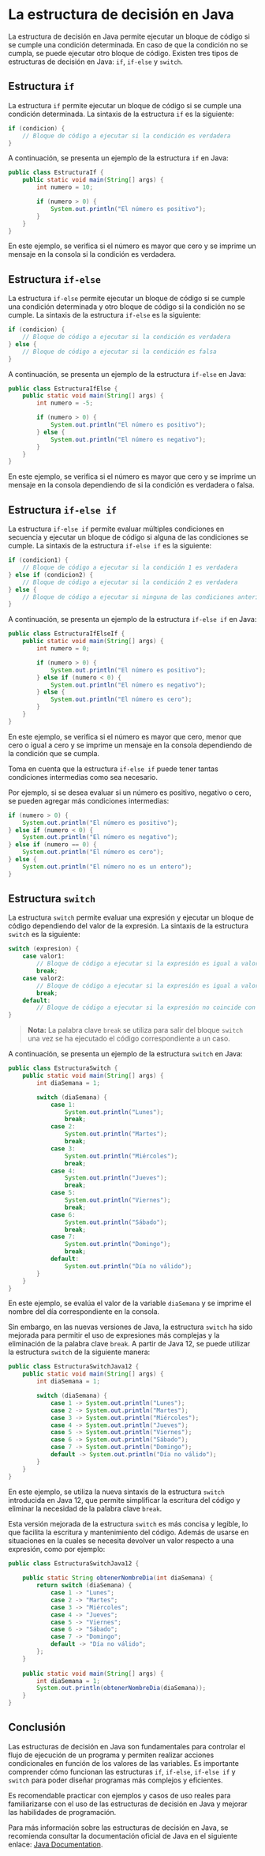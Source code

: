 # La estructura de decisión en Java

La estructura de decisión en Java permite ejecutar un bloque de código si se cumple una condición determinada. En caso
de que la condición no se cumpla, se puede ejecutar otro bloque de código. Existen tres tipos de estructuras de decisión
en Java: `if`, `if-else` y `switch`.

## Estructura `if`

La estructura `if` permite ejecutar un bloque de código si se cumple una condición determinada. La sintaxis de la
estructura `if` es la siguiente:

```java
if (condicion) {
    // Bloque de código a ejecutar si la condición es verdadera
}
```

A continuación, se presenta un ejemplo de la estructura `if` en Java:

```java
public class EstructuraIf {
    public static void main(String[] args) {
        int numero = 10;

        if (numero > 0) {
            System.out.println("El número es positivo");
        }
    }
}
```

En este ejemplo, se verifica si el número es mayor que cero y se imprime un mensaje en la consola si la condición es
verdadera.

## Estructura `if-else`

La estructura `if-else` permite ejecutar un bloque de código si se cumple una condición determinada y otro bloque de
código si la condición no se cumple. La sintaxis de la estructura `if-else` es la siguiente:

```java
if (condicion) {
    // Bloque de código a ejecutar si la condición es verdadera
} else {
    // Bloque de código a ejecutar si la condición es falsa
}
```

A continuación, se presenta un ejemplo de la estructura `if-else` en Java:

```java
public class EstructuraIfElse {
    public static void main(String[] args) {
        int numero = -5;

        if (numero > 0) {
            System.out.println("El número es positivo");
        } else {
            System.out.println("El número es negativo");
        }
    }
}
```

En este ejemplo, se verifica si el número es mayor que cero y se imprime un mensaje en la consola dependiendo de si la
condición es verdadera o falsa.

## Estructura `if-else if`

La estructura `if-else if` permite evaluar múltiples condiciones en secuencia y ejecutar un bloque de código si alguna
de las condiciones se cumple. La sintaxis de la estructura `if-else if` es la siguiente:

```java
if (condicion1) {
    // Bloque de código a ejecutar si la condición 1 es verdadera
} else if (condicion2) {
    // Bloque de código a ejecutar si la condición 2 es verdadera
} else {
    // Bloque de código a ejecutar si ninguna de las condiciones anteriores es verdadera
}
```

A continuación, se presenta un ejemplo de la estructura `if-else if` en Java:

```java
public class EstructuraIfElseIf {
    public static void main(String[] args) {
        int numero = 0;

        if (numero > 0) {
            System.out.println("El número es positivo");
        } else if (numero < 0) {
            System.out.println("El número es negativo");
        } else {
            System.out.println("El número es cero");
        }
    }
}
```

En este ejemplo, se verifica si el número es mayor que cero, menor que cero o igual a cero y se imprime un mensaje en la
consola dependiendo de la condición que se cumpla.

Toma en cuenta que la estructura `if-else if` puede tener tantas condiciones intermedias como sea necesario.

Por ejemplo, si se desea evaluar si un número es positivo, negativo o cero, se pueden agregar más condiciones
intermedias:

```java
if (numero > 0) {
    System.out.println("El número es positivo");
} else if (numero < 0) {
    System.out.println("El número es negativo");
} else if (numero == 0) {
    System.out.println("El número es cero");
} else {
    System.out.println("El número no es un entero");
}
```

## Estructura `switch`

La estructura `switch` permite evaluar una expresión y ejecutar un bloque de código dependiendo del valor de la
expresión. La sintaxis de la estructura `switch` es la siguiente:

```java
switch (expresion) {
    case valor1:
        // Bloque de código a ejecutar si la expresión es igual a valor1
        break;
    case valor2:
        // Bloque de código a ejecutar si la expresión es igual a valor2
        break;
    default:
        // Bloque de código a ejecutar si la expresión no coincide con ningún caso anterior
}
```

> **Nota:** La palabra clave `break` se utiliza para salir del bloque `switch` una vez se ha ejecutado el código
> correspondiente a un caso.

A continuación, se presenta un ejemplo de la estructura `switch` en Java:

```java
public class EstructuraSwitch {
    public static void main(String[] args) {
        int diaSemana = 1;

        switch (diaSemana) {
            case 1:
                System.out.println("Lunes");
                break;
            case 2:
                System.out.println("Martes");
                break;
            case 3:
                System.out.println("Miércoles");
                break;
            case 4:
                System.out.println("Jueves");
                break;
            case 5:
                System.out.println("Viernes");
                break;
            case 6:
                System.out.println("Sábado");
                break;
            case 7:
                System.out.println("Domingo");
                break;
            default:
                System.out.println("Día no válido");
        }
    }
}
```

En este ejemplo, se evalúa el valor de la variable `diaSemana` y se imprime el nombre del día correspondiente en la
consola.

Sin embargo, en las nuevas versiones de Java, la estructura `switch` ha sido mejorada para permitir el uso de
expresiones más complejas y la eliminación de la palabra clave `break`. A partir de Java 12, se puede utilizar la
estructura `switch` de la siguiente manera:

```java
public class EstructuraSwitchJava12 {
    public static void main(String[] args) {
        int diaSemana = 1;

        switch (diaSemana) {
            case 1 -> System.out.println("Lunes");
            case 2 -> System.out.println("Martes");
            case 3 -> System.out.println("Miércoles");
            case 4 -> System.out.println("Jueves");
            case 5 -> System.out.println("Viernes");
            case 6 -> System.out.println("Sábado");
            case 7 -> System.out.println("Domingo");
            default -> System.out.println("Día no válido");
        }
    }
}
```

En este ejemplo, se utiliza la nueva sintaxis de la estructura `switch` introducida en Java 12, que permite simplificar
la escritura del código y eliminar la necesidad de la palabra clave `break`.

Esta versión mejorada de la estructura `switch` es más concisa y legible, lo que facilita la escritura y mantenimiento
del código. Además de usarse en situaciones en la cuales se necesita devolver un valor respecto a una expresión, como
por ejemplo:

```java
public class EstructuraSwitchJava12 {
    
    public static String obtenerNombreDia(int diaSemana) {
        return switch (diaSemana) {
            case 1 -> "Lunes";
            case 2 -> "Martes";
            case 3 -> "Miércoles";
            case 4 -> "Jueves";
            case 5 -> "Viernes";
            case 6 -> "Sábado";
            case 7 -> "Domingo";
            default -> "Día no válido";
        };
    }
    
    public static void main(String[] args) {
        int diaSemana = 1;
        System.out.println(obtenerNombreDia(diaSemana));
    }
}
```

## Conclusión

Las estructuras de decisión en Java son fundamentales para controlar el flujo de ejecución de un programa y permiten
realizar acciones condicionales en función de los valores de las variables. Es importante comprender cómo funcionan las
estructuras `if`, `if-else`, `if-else if` y `switch` para poder diseñar programas más complejos y eficientes.

Es recomendable practicar con ejemplos y casos de uso reales para familiarizarse con el uso de las estructuras de
decisión en Java y mejorar las habilidades de programación.

Para más información sobre las estructuras de decisión en Java, se recomienda consultar la documentación oficial de Java
en el siguiente enlace: [Java Documentation](https://docs.oracle.com/en/java/).